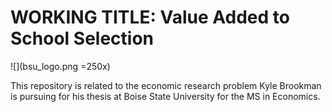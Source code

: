 # WORKING TITLE: Value Added to School Selection

![](bsu_logo.png =250x)

This repository is related to the economic research problem Kyle Brookman is pursuing for his thesis at Boise State University for the MS in Economics.
